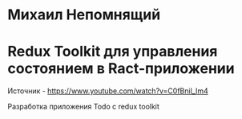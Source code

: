 # Михаил Непомнящий
# Redux Toolkit для управления состоянием в Ract-приложении

Источник - https://www.youtube.com/watch?v=C0fBnil_Im4

Разработка приложения Todo с redux toolkit